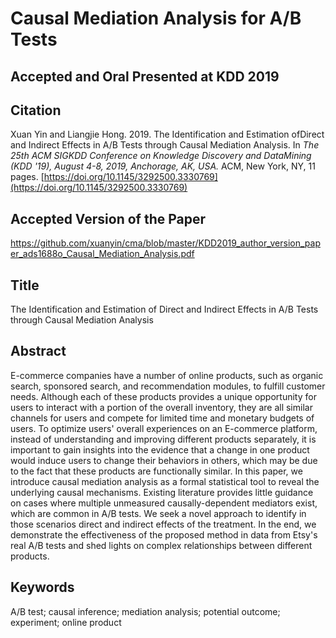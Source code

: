 # Causal Mediation Analysis for A/B Tests
## Accepted and Oral Presented at KDD 2019

## Citation
Xuan Yin and Liangjie Hong. 2019. The Identification and Estimation ofDirect and Indirect Effects in A/B Tests through Causal Mediation Analysis. In *The 25th ACM SIGKDD Conference on Knowledge Discovery and DataMining (KDD '19), August 4-8, 2019, Anchorage, AK, USA.* ACM, New York, NY, 11 pages. [https://doi.org/10.1145/3292500.3330769](https://doi.org/10.1145/3292500.3330769)

## Accepted Version of the Paper
https://github.com/xuanyin/cma/blob/master/KDD2019_author_version_paper_ads1688o_Causal_Mediation_Analysis.pdf

## Title
The Identification and Estimation of Direct and Indirect Effects in A/B Tests through Causal Mediation Analysis

## Abstract
E-commerce companies have a number of online products, such as organic search, sponsored search, and recommendation modules, to fulfill customer needs. Although each of these products provides a unique opportunity for users to interact with a portion of the overall inventory, they are all similar channels for users and compete for limited time and monetary budgets of users. To optimize users' overall experiences on an E-commerce platform, instead of understanding and improving different products separately, it is important to gain insights into the evidence that a change in one product would induce users to change their behaviors in others, which may be due to the fact that these products are functionally similar. In this paper, we introduce causal mediation analysis as a formal statistical tool to reveal the underlying causal mechanisms. Existing literature provides little guidance on cases where multiple unmeasured causally-dependent mediators exist, which are common in A/B tests.  We seek a novel approach to identify in those scenarios direct and indirect effects of the treatment. In the end, we demonstrate the effectiveness of the proposed method in data from Etsy's real A/B tests and shed lights on complex relationships between different products.

## Keywords
A/B test; causal inference; mediation analysis; potential outcome; experiment; online product

